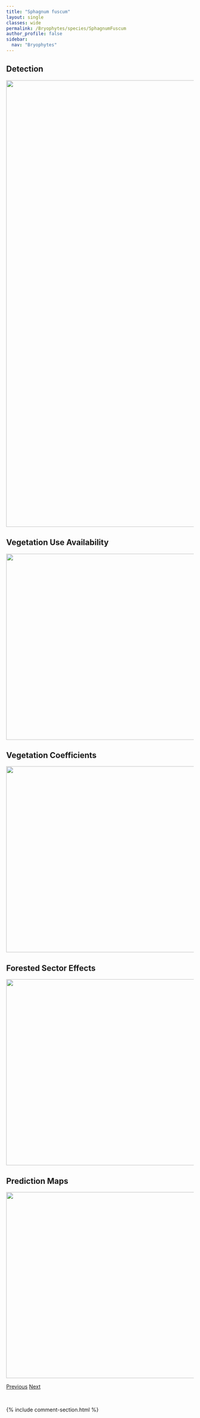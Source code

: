 ```yaml
---
title: "Sphagnum fuscum"
layout: single
classes: wide
permalink: /Bryophytes/species/SphagnumFuscum
author_profile: false
sidebar:
  nav: "Bryophytes"
---
```


<h2>Detection</h2>

<a href="https://drive.google.com/uc?export=view&id=1fFmCCnbh0XjE0EB6GojwuvPwLmeIuFoV">
<img src="https://drive.google.com/uc?export=view&id=1fFmCCnbh0XjE0EB6GojwuvPwLmeIuFoV" height = "1200" width = "800">
</a>


<h2>Vegetation Use Availability</h2>

<a href="https://drive.google.com/uc?export=view&id=1jHZCRm4G6R4fbmMAdLjkqng7b0ovU-U2">
<img src="https://drive.google.com/uc?export=view&id=1jHZCRm4G6R4fbmMAdLjkqng7b0ovU-U2" height = "500" width = "1000">
</a>


<h2>Vegetation Coefficients</h2>

<a href="https://drive.google.com/uc?export=view&id=1CjNBy-q9cPc4fqyLrOdvuiVMOhSTEHZX">
<img src="https://drive.google.com/uc?export=view&id=1CjNBy-q9cPc4fqyLrOdvuiVMOhSTEHZX" height = "500" width = "1000">
</a>


<h2>Forested Sector Effects</h2>

<a href="https://drive.google.com/uc?export=view&id=14ZdC2J5IBQ-fw0wrPd1KHn8x5nvEsAU4">
<img src="https://drive.google.com/uc?export=view&id=14ZdC2J5IBQ-fw0wrPd1KHn8x5nvEsAU4" height = "500" width = "1000">
</a>


<h2>Prediction Maps</h2>

<a href="https://drive.google.com/uc?export=view&id=1j_3guIwqpi24qxygm8ZK91Cz1k8Vo_is">
<img src="https://drive.google.com/uc?export=view&id=1j_3guIwqpi24qxygm8ZK91Cz1k8Vo_is" height = "500" width = "1000">
</a>


<a href="/DevelopmentWebsite/Bryophytes/species/MyliaAnomala" class="pagination--pager" title="Mylia anomala">Previous</a> <a href="/DevelopmentWebsite/Bryophytes/species/BarbilophoziaHatcheri" class="pagination--pager" title="Barbilophozia hatcheri">Next</a>

<p>&nbsp;</p>

{% include comment-section.html %}
